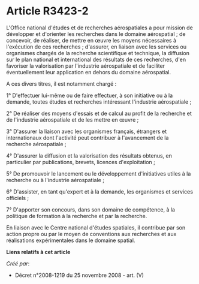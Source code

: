 # Article R3423-2

L'Office national d'études et de recherches aérospatiales a pour mission de développer et d'orienter les recherches dans le
domaine aérospatial ; de concevoir, de réaliser, de mettre en œuvre les moyens nécessaires à l'exécution de ces recherches ;
d'assurer, en liaison avec les services ou organismes chargés de la recherche scientifique et technique, la diffusion sur le
plan national et international des résultats de ces recherches, d'en favoriser la valorisation par l'industrie aérospatiale
et de faciliter éventuellement leur application en dehors du domaine aérospatial.

A ces divers titres, il est notamment chargé :

1° D'effectuer lui-même ou de faire effectuer, à son initiative ou à la demande, toutes études et recherches intéressant
l'industrie aérospatiale ;

2° De réaliser des moyens d'essais et de calcul au profit de la recherche et de l'industrie aérospatiale et de les mettre en
œuvre ;

3° D'assurer la liaison avec les organismes français, étrangers et internationaux dont l'activité peut contribuer à
l'avancement de la recherche aérospatiale ;

4° D'assurer la diffusion et la valorisation des résultats obtenus, en particulier par publications, brevets, licences
d'exploitation ;

5° De promouvoir le lancement ou le développement d'initiatives utiles à la recherche ou à l'industrie aérospatiale ;

6° D'assister, en tant qu'expert et à la demande, les organismes et services officiels ;

7° D'apporter son concours, dans son domaine de compétence, à la politique de formation à la recherche et par la recherche.

En liaison avec le Centre national d'études spatiales, il contribue par son action propre ou par le moyen de conventions aux
recherches et aux réalisations expérimentales dans le domaine spatial.

**Liens relatifs à cet article**

_Créé par_:

  - Décret n°2008-1219 du 25 novembre 2008 - art. (V)
